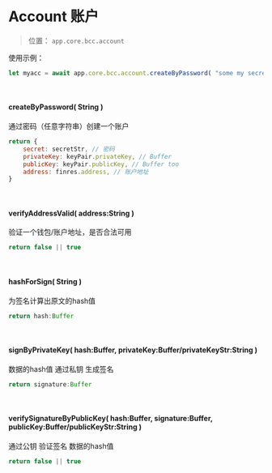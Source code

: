 Account 账户
===

> 位置： `app.core.bcc.account`

使用示例：

```js
let myacc = await app.core.bcc.account.createByPassword( "some my secret words" )
```

<br>

#### createByPassword( String ) 

通过密码（任意字符串）创建一个账户

```js
return {
    secret: secretStr, // 密码
    privateKey: keyPair.privateKey, // Buffer
    publicKey: keyPair.publicKey, // Buffer too
    address: finres.address, // 账户地址
}
```


<br>

#### verifyAddressValid( address:String )

验证一个钱包/账户地址，是否合法可用

```js
return false || true
```




<br>

#### hashForSign( String )

为签名计算出原文的hash值

```js
return hash:Buffer
```



<br>

#### signByPrivateKey( hash:Buffer, privateKey:Buffer/privateKeyStr:String )

数据的hash值 通过私钥 生成签名

```js
return signature:Buffer
```




<br>

#### verifySignatureByPublicKey( hash:Buffer, signature:Buffer, publicKey:Buffer/publicKeyStr:String )

通过公钥 验证签名 数据的hash值

```js
return false || true
```



















